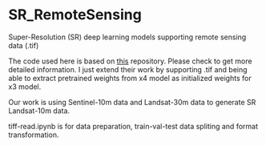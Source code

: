 # SR_RemoteSensing

Super-Resolution (SR) deep learning models supporting remote sensing data (.tif)

The code used here is based on [this](https://github.com/xinntao/BasicSR) repository. Please check to get more detailed information. 
I just extend their work by supporting .tif and being able to extract pretrained weights from x4 model as initialized weights for x3 model.

Our work is using Sentinel-10m data and Landsat-30m data to generate SR Landsat-10m data.

tiff-read.ipynb is for data preparation, train-val-test data spliting and format transformation. 

